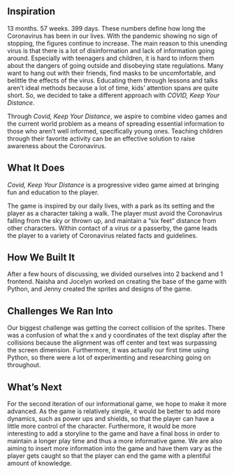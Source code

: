 ## **Inspiration**

13 months. 57 weeks. 399 days. These numbers define how long the Coronavirus has been in our lives. 
With the pandemic showing no sign of stopping, the figures continue to increase. The main reason to this unending virus is that there is a lot of disinformation and lack of information going around. 
Especially with teenagers and children, it is hard to inform them about the dangers of going outside and disobeying state regulations. Many want to hang out with their friends, find masks to be uncomfortable, and belittle the effects of the virus. 
Educating them through lessons and talks aren’t ideal methods because a lot of time, kids’ attention spans are quite short. So, we decided to take a different approach with *COVID, Keep Your Distance*.

Through *Covid, Keep Your Distance*, we aspire to combine video games and the current world problem as a means of spreading essential information to those who aren’t well informed, specifically young ones. 
Teaching children through their favorite activity can be an effective solution to raise awareness about the Coronavirus. 


## **What It Does**

*Covid, Keep Your Distance* is a progressive video game aimed at bringing fun and education to the player. 

The game is inspired by our daily lives, with a park as its setting and the player as a character taking a walk. 
The player must avoid the Coronavirus falling from the sky or thrown up, and maintain a “six feet” distance from other characters. Within contact of a virus or a passerby, the game leads the player to a variety of Coronavirus related facts and guidelines.

## **How We Built It**

After a few hours of discussing, we divided ourselves into 2 backend and 1 frontend. 
Naisha and Jocelyn worked on creating the base of the game with Python, and Jenny created the sprites and designs of the game.

## **Challenges We Ran Into**

Our biggest challenge was getting the correct collision of the sprites. There was a confusion of what the x and y coordinates of the text display after the collisions because the alignment was off center and text was surpassing the screen dimension. 
Furthermore, it was actually our first time using Python, so there were a lot of experimenting and researching going on throughout. 

## **What’s Next**
For the second iteration of our informational game, we hope to make it more advanced. As the game is relatively simple, it would be better to add more dynamics, such as power ups and shields, so that the player can have a little more control of the character. 
Furthermore, it would be more interesting to add a storyline to the game and have a final boss in order to maintain a longer play time and thus a more informative game. 
We are also aiming to insert more information into the game and have them vary as the player gets caught so that the player can end the game with a plentiful amount of knowledge. 
